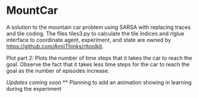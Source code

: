 # MountCar


A solution to the mountain car problem using SARSA with replacing traces and tile coding.
The files tiles3.py to calculate the tile indices and rlglue interface to coordinate agent, experiment, and state
are owned by https://github.com/AmiiThinks/rltoolkit.

Plot part 2: Plots the number of time steps that it takes the car to reach the goal. Observe the fact that it
takes less time steps for the car to reach the goal as the number of episodes increase.


*Updates coming soon*
          ** Planning to add an animation showing in learning during the experiment
